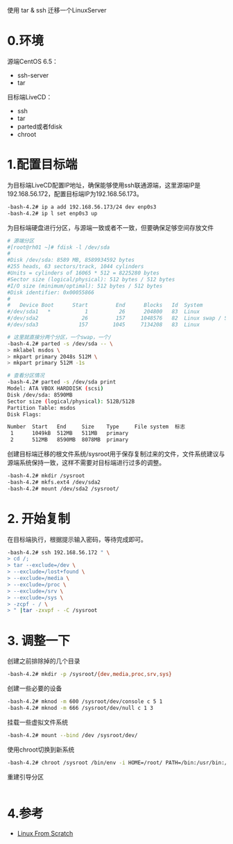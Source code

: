 使用 tar & ssh 迁移一个LinuxServer



# 0.环境

源端CentOS 6.5：

- ssh-server
- tar



目标端LiveCD：

- ssh
- tar
- parted或者fdisk
- chroot



# 1.配置目标端

为目标端LiveCD配置IP地址，确保能够使用ssh联通源端，这里源端IP是192.168.56.172，配置目标端IP为192.168.56.173。

```bash
-bash-4.2# ip a add 192.168.56.173/24 dev enp0s3
-bash-4.2# ip l set enp0s3 up
```

为目标端硬盘进行分区，与源端一致或者不一致，但要确保足够空间存放文件

```bash
# 源端分区
#[root@rh01 ~]# fdisk -l /dev/sda
#
#Disk /dev/sda: 8589 MB, 8589934592 bytes
#255 heads, 63 sectors/track, 1044 cylinders
#Units = cylinders of 16065 * 512 = 8225280 bytes
#Sector size (logical/physical): 512 bytes / 512 bytes
#I/O size (minimum/optimal): 512 bytes / 512 bytes
#Disk identifier: 0x00055866
#
#   Device Boot      Start         End      Blocks   Id  System
#/dev/sda1   *           1          26      204800   83  Linux
#/dev/sda2              26         157     1048576   82  Linux swap / Solaris
#/dev/sda3             157        1045     7134208   83  Linux

# 这里就直接分两个分区，一个swap，一个/
-bash-4.2# parted -s /dev/sda -- \
> mklabel msdos \
> mkpart primary 2048s 512M \
> mkpart primary 512M -1s

# 查看分区情况
-bash-4.2# parted -s /dev/sda print
Model: ATA VBOX HARDDISK (scsi)
Disk /dev/sda: 8590MB
Sector size (logical/physical): 512B/512B
Partition Table: msdos
Disk Flags: 

Number  Start   End     Size    Type     File system  标志
 1      1049kB  512MB   511MB   primary
 2      512MB   8590MB  8078MB  primary
```

创建目标端迁移的根文件系统/sysroot用于保存复制过来的文件，文件系统建议与源端系统保持一致，这样不需要对目标端进行过多的调整。

```bash
-bash-4.2# mkdir /sysroot
-bash-4.2# mkfs.ext4 /dev/sda2
-bash-4.2# mount /dev/sda2 /sysroot/
```

# 2. 开始复制

在目标端执行，根据提示输入密码，等待完成即可。

```bash
-bash-4.2# ssh 192.168.56.172 " \
> cd /;
> tar --exclude=/dev \
> --exclude=/lost+found \
> --exclude=/media \
> --exclude=/proc \
> --exclude=/srv \
> --exclude=/sys \
> -zcpf - / \
> " |tar -zxvpf - -C /sysroot
```



# 3. 调整一下

创建之前排除掉的几个目录

```bash
-bash-4.2# mkdir -p /sysroot/{dev,media,proc,srv,sys}
```

创建一些必要的设备

```bash
-bash-4.2# mknod -m 600 /sysroot/dev/console c 5 1
-bash-4.2# mknod -m 666 /sysroot/dev/null c 1 3
```

挂载一些虚拟文件系统

```bash
-bash-4.2# mount --bind /dev /sysroot/dev/
```

使用chroot切换到新系统

```bash
-bash-4.2# chroot /sysroot /bin/env -i HOME=/root/ PATH=/bin:/usr/bin:/sbin:/usr/sbin:/usr/local/bin /bin/bash --login +h
```

重建引导分区

```bash

```





# 4.参考

- [Linux From Scratch](http://www.linuxfromscratch.org/lfs/downloads/stable/LFS-BOOK-8.2-NOCHUNKS.html)